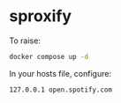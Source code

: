 # sproxify

To raise:
```bash
docker compose up -d
```

In your hosts file, configure:
```
127.0.0.1 open.spotify.com
```

